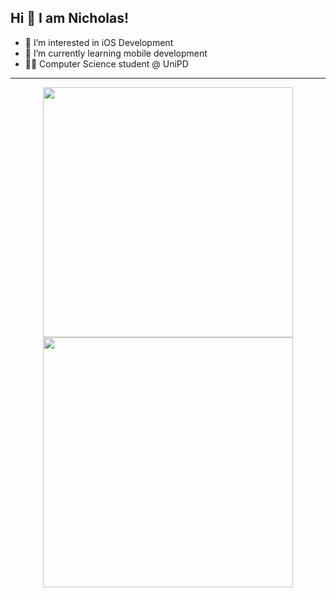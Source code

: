 ## Hi 👋 I am Nicholas! 

- 👀 I’m interested in iOS Development
- 🌱 I’m currently learning mobile development
- 👨‍🎓 Computer Science student @ UniPD
---

<p align = "center">
  <img src = "https://github-readme-stats.vercel.app/api?username=NicholasPilotto&show_icons=true&theme=darcula" width = 400\>
  <img src = "https://github-readme-streak-stats.herokuapp.com?user=NicholasPilotto&theme=darcula&hide_border=false" width = 400 \>
</p>
